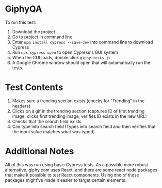  # GiphyQA
To run this test:
1. Download the project
2. Go to project in command line
3. Enter `npm install cypress --save-dev` into command line to download Cypress
4. Run `npx cypress open` to open Cypress's GUI system
5. When the GUI loads, double click `giphy-tests.js`
6. A Google Chrome window should open that will automatically run the tests.

# Test Contents
1. Makes sure a trending section exists (checks for "Trending" in the headers)
2. Clicks on a gif in the trending section (captures ID of first trending image, clicks first trending image, verifies ID exists in the new URL)
3. Checks that the search field exists
4. Can type into search field (Types into search field and then verifies that the input value matches what was typed)

# Additional Notes
All of this was run using basic Cypress tests. As a possible more robust alternative, giphy.com uses React, and there are some react node packages that make it possible to test React components. Using one of these packages might've made it easier to target certain elements.
